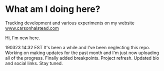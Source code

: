 # What am I doing here?
Tracking development and various experiments on my website www.carsonhalstead.com

Hi, I'm new here.

190323 14:32 EST
It's been a while and I've been neglecting this repo. Working on making updates for the past month and I'm just now uploading all of the progress. Finally added breakpoints. Project refresh. Updated bio and social links. Stay tuned.
